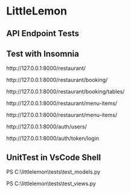 # LittleLemon

<h2>API Endpoint Tests</h2>

## Test with Insomnia

<p>http://127.0.0.1:8000/restaurant/</p>
<p>http://127.0.0.1:8000/restaurant/booking/</p>
<p>http://127.0.0.1:8000/restaurant/booking/tables/</p>
<p>http://127.0.0.1:8000/restaurant/menu-items/</p>
<p>http://127.0.0.1:8000/restaurant/menu-items/<int:pk></p>
<p>http://127.0.0.1:8000/auth/users/</p>
<p>http://127.0.0.1:8000/auth/token/login</p>

## UnitTest in VsCode Shell

<p>PS C:\littlelemon\tests\test_models.py</p>
<p>PS C:\littlelemon\tests\test_views.py</p>
